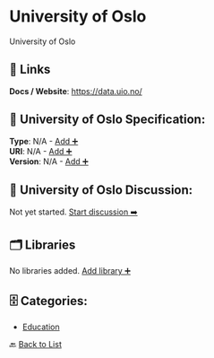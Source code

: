 # University of Oslo

University of Oslo

##  🔗 Links
**Docs / Website**: https://data.uio.no/

## 🧬 University of Oslo Specification:
**Type**: N/A - [Add ➕](https://github.com/apis-list/apis-list/edit/main/apis.yaml#21118)  
**URI**: N/A - [Add ➕](https://github.com/apis-list/apis-list/edit/main/apis.yaml#21118)  
**Version**: N/A - [Add ➕](https://github.com/apis-list/apis-list/edit/main/apis.yaml#21118)

## 💬 University of Oslo Discussion:
Not yet started. [Start discussion ➡️](https://github.com/apis-list/apis-list/discussions/new)

## 🗂️ Libraries

No libraries added. [Add library ➕](https://github.com/apis-list/apis-list/edit/main/apis.yaml#21118)    


## 🗄️ Categories:
- [Education](https://github.com/apis-list/apis-list#education-)

🔙  [Back to List](https://github.com/apis-list/apis-list)

